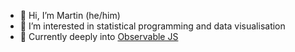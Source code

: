 - 👋 Hi, I’m Martin (he/him)
- 👀 I’m interested in statistical programming and data visualisation
- 🌱 Currently deeply into [Observable JS](https://observablehq.com)

<!---
mca91/mca91 is a ✨ special ✨ repository because its `README.md` (this file) appears on your GitHub profile.
You can click the Preview link to take a look at your changes.
--->

